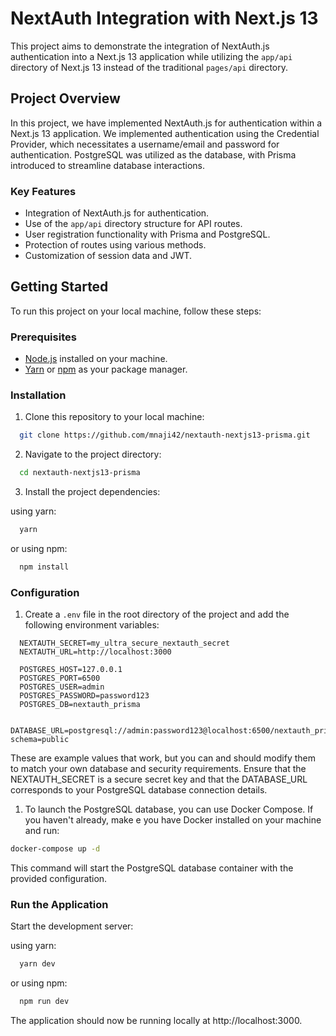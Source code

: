 # NextAuth Integration with Next.js 13

This project aims to demonstrate the integration of NextAuth.js authentication into a Next.js 13 application while utilizing the `app/api` directory of Next.js 13 instead of the traditional `pages/api` directory.

## Project Overview

In this project, we have implemented NextAuth.js for authentication within a Next.js 13 application. We implemented authentication using the Credential Provider, which necessitates a username/email and password for authentication. PostgreSQL was utilized as the database, with Prisma introduced to streamline database interactions.

### Key Features

- Integration of NextAuth.js for authentication.
- Use of the `app/api` directory structure for API routes.
- User registration functionality with Prisma and PostgreSQL.
- Protection of routes using various methods.
- Customization of session data and JWT.

## Getting Started

To run this project on your local machine, follow these steps:

### Prerequisites

- [Node.js](https://nodejs.org/) installed on your machine.
- [Yarn](https://yarnpkg.com/) or [npm](https://www.npmjs.com/) as your package manager.

### Installation

1. Clone this repository to your local machine:

```bash
  git clone https://github.com/mnaji42/nextauth-nextjs13-prisma.git
```

2. Navigate to the project directory:

```bash
  cd nextauth-nextjs13-prisma
```

3. Install the project dependencies:

using yarn:

```bash
  yarn
```

or using npm:

```bash
  npm install
```

### Configuration

1. Create a `.env` file in the root directory of the project and add the following environment variables:

```env
  NEXTAUTH_SECRET=my_ultra_secure_nextauth_secret
  NEXTAUTH_URL=http://localhost:3000

  POSTGRES_HOST=127.0.0.1
  POSTGRES_PORT=6500
  POSTGRES_USER=admin
  POSTGRES_PASSWORD=password123
  POSTGRES_DB=nextauth_prisma

  DATABASE_URL=postgresql://admin:password123@localhost:6500/nextauth_prisma?schema=public
```

These are example values that work, but you can and should modify them to match your own database and security requirements. Ensure that the NEXTAUTH_SECRET is a secure secret key and that the DATABASE_URL corresponds to your PostgreSQL database connection details.

1. To launch the PostgreSQL database, you can use Docker Compose. If you haven't already, make e you have Docker installed on your machine and run:

```bash
docker-compose up -d
```

This command will start the PostgreSQL database container with the provided configuration.

### Run the Application

Start the development server:

using yarn:

```bash
  yarn dev
```

or using npm:

```bash
  npm run dev
```

The application should now be running locally at http://localhost:3000.
